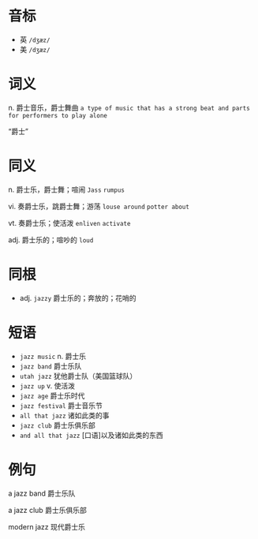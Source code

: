 # 音标

- 英 `/dʒæz/`
- 美 `/dʒæz/`

# 词义

n. 爵士音乐，爵士舞曲
`a type of music that has a strong beat and parts for performers to play alone`



“爵士”

# 同义

n. 爵士乐，爵士舞；喧闹
`Jass` `rumpus`

vi. 奏爵士乐，跳爵士舞；游荡
`louse around` `potter about`

vt. 奏爵士乐；使活泼
`enliven` `activate`

adj. 爵士乐的；喧吵的
`loud`

# 同根

- adj. `jazzy` 爵士乐的；奔放的；花哨的

# 短语

- `jazz music` n. 爵士乐
- `jazz band` 爵士乐队
- `utah jazz` 犹他爵士队（美国篮球队）
- `jazz up` v. 使活泼
- `jazz age` 爵士乐时代
- `jazz festival` 爵士音乐节
- `all that jazz` 诸如此类的事
- `jazz club` 爵士乐俱乐部
- `and all that jazz` [口语]以及诸如此类的东西

# 例句

a jazz band
爵士乐队

a jazz club
爵士乐俱乐部

modern jazz
现代爵士乐


